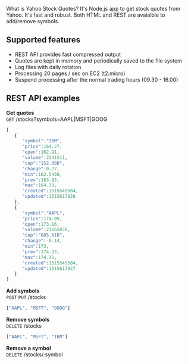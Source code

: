 What is Yahoo Stock Quotes?
It's Node.js app to get stock quotes from Yahoo. It's fast and robust. Both HTML and REST are avaialble to add/remove symbols.

## Supported features

* REST API provides fast compressed output
* Quotes are kept in memory and periodically saved to the file system
* Log files with daily rotation
* Processing 20 pages / sec on EC2 (t2.micro)
* Suspend processing after the normal trading hours (09.30 - 16.00)

## REST API examples

**Get quotes**\
`GET` /stocks?symbols=AAPL|MSFT|GOOG
```javascript
[  
   {  
      "symbol":"IBM",
      "price":164.27,
      "open":162.91,
      "volume":2541511,
      "cap":"152.08B",
      "change":0.27,
      "min":162.5438,
      "prev":163.83,
      "max":164.33,
      "created":1515549584,
      "updated":1515617828
   },
   {  
      "symbol":"AAPL",
      "price":174.09,
      "open":173.16,
      "volume":21165030,
      "cap":"885.61B",
      "change":-0.14,
      "min":173,
      "prev":174.33,
      "max":174.21,
      "created":1515549584,
      "updated":1515617827
   }
]
```

**Add symbols**\
`POST` `PUT` /stocks
```javascript
["AAPL", "MSFT", "GOOG"]
```

**Remove symbols**\
`DELETE` /stocks
```javascript
["AAPL", "MSFT", "IBM"]
```

**Remove a symbol**\
`DELETE` /stocks/:symbol
